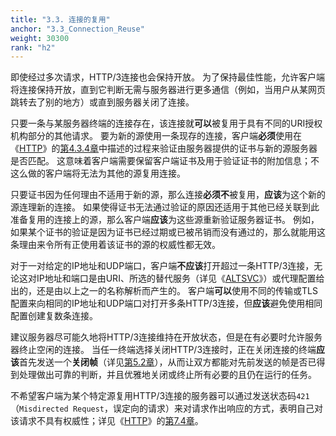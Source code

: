 ```yaml
---
title: "3.3. 连接的复用"
anchor: "3.3_Connection_Reuse"
weight: 30300
rank: "h2"
---
```


即使经过多次请求，HTTP/3连接也会保持开放。
为了保持最佳性能，允许客户端将连接保持开放，直到它判断无需与服务器进行更多通信（例如，当用户从某网页跳转去了别的地方）或直到服务器关闭了连接。

只要一条与某服务器终端的连接存在，该连接就**可以**被复用于具有不同的URI授权机构部分的其他请求。
要为新的源使用一条现存的连接，客户端**必须**使用在《[HTTP]()》的[第4.3.4章]()中描述的过程来验证由服务器提供的证书与新的源服务器是否匹配。
这意味着客户端需要保留客户端证书及用于验证证书的附加信息；不这么做的客户端将无法为其他的源复用连接。

只要证书因为任何理由不适用于新的源，那么连接**必须不**被复用，**应该**为这个新的源连理新的连接。
如果使得证书无法通过验证的原因还适用于其他已经关联到此准备复用的连接上的源，那么客户端**应该**为这些源重新验证服务器证书。
例如，如果某个证书的验证是因为证书已经过期或已被吊销而没有通过的，那么就能用这条理由来令所有正使用着该证书的源的权威性都无效。

对于一对给定的IP地址和UDP端口，客户端**不应该**打开超过一条HTTP/3连接，无论这对IP地址和端口是由URI、所选的替代服务（详见《[ALTSVC]()》）或代理配置给出的，还是由以上之一的名称解析而产生的。
客户端**可以**使用不同的传输或TLS配置来向相同的IP地址和UDP端口对打开多条HTTP/3连接，但**应该**避免使用相同配置创建复数条连接。

建议服务器尽可能久地将HTTP/3连接维持在开放状态，但是在有必要时允许服务器终止空闲的连接。
当任一终端选择关闭HTTP/3连接时，正在关闭连接的终端**应该**首先发送一个**关闭帧**（详见[第5.2章]()），从而让双方都能对先前发送的帧是否已得到处理做出可靠的判断，并且优雅地关闭或终止所有必要的且仍在运行的任务。

不希望客户端为某个特定源复用HTTP/3连接的服务器可以通过发送状态码`421`（`Misdirected Request`，误定向的请求）来对请求作出响应的方式，表明自己对该请求不具有权威性；详见《[HTTP]()》的[第7.4章]()。
